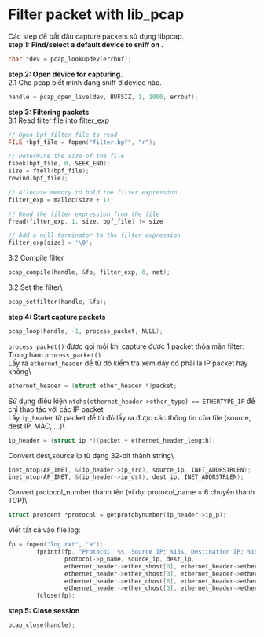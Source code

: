 # Filter packet with lib_pcap
Các step để bắt đầu capture packets sử dụng libpcap.\
**step 1: Find/select a default device to sniff on .**
```C
char *dev = pcap_lookupdev(errbuf);
```

**step 2: Open device for capturing.**\
2.1 Cho pcap biết mình đang sniff ở device nào.
```C
handle = pcap_open_live(dev, BUFSIZ, 1, 1000, errbuf);
```

**step 3: Filtering packets**\
3.1 Read filter file into filter_exp
```C
// Open bpf_filter file to read 
FILE *bpf_file = fopen("filter.bpf", "r");

// Determine the size of the file
fseek(bpf_file, 0, SEEK_END);
size = ftell(bpf_file);
rewind(bpf_file);

// Allocate memory to hold the filter expression
filter_exp = malloc(size + 1);

// Read the filter expression from the file
fread(filter_exp, 1, size, bpf_file) != size

// Add a null terminator to the filter expression
filter_exp[size] = '\0';
```
3.2 Compile filter
```C
pcap_compile(handle, &fp, filter_exp, 0, net);
```

3.2 Set the filter\
```C
pcap_setfilter(handle, &fp);
```

**step 4: Start capture packets**
```C
pcap_loop(handle, -1, process_packet, NULL);
```

`process_packet()` đươc gọi mỗi khi capture được 1 packet thỏa mãn filter:\
Trong hàm `process_packet()`\
Lấy ra `ethernet_header` để từ đó kiểm tra xem đây có phải là IP packet hay không\
```C
ethernet_header = (struct ether_header *)packet;
```
Sử dụng điều kiện `ntohs(ethernet_header->ether_type) == ETHERTYPE_IP` để chỉ thao tác với các IP packet\
Lấy `ip_header` từ packet để từ đó lấy ra được các thông tin của file (source, dest IP, MAC, ...)\
```C
ip_header = (struct ip *)(packet + ethernet_header_length);
```
Convert dest,source ip từ dạng 32-bit thành string\
```C
inet_ntop(AF_INET, &(ip_header->ip_src), source_ip, INET_ADDRSTRLEN);
inet_ntop(AF_INET, &(ip_header->ip_dst), dest_ip, INET_ADDRSTRLEN);
```

Convert protocol_number thành tên (ví dụ: protocol_name = 6 chuyển thành TCP)\
```C
struct protoent *protocol = getprotobynumber(ip_header->ip_p);
```

Viết tất cả vào file log:
```C
fp = fopen("log.txt", "a");
        fprintf(fp, "Protocol: %s, Source IP: %15s, Destination IP: %15s, Source MAC: %02x:%02x:%02x:%02x:%02x:%02x, Destination MAC: %02x:%02x:%02x:%02x:%02x:%02x\n",
                protocol->p_name, source_ip, dest_ip,
                ethernet_header->ether_shost[0], ethernet_header->ether_shost[1], ethernet_header->ether_shost[2],
                ethernet_header->ether_shost[3], ethernet_header->ether_shost[4], ethernet_header->ether_shost[5],
                ethernet_header->ether_dhost[0], ethernet_header->ether_dhost[1], ethernet_header->ether_dhost[2],
                ethernet_header->ether_dhost[3], ethernet_header->ether_dhost[4], ethernet_header->ether_dhost[5]);
        fclose(fp);
```
**step 5: Close session**
```C
pcap_close(handle);
```
